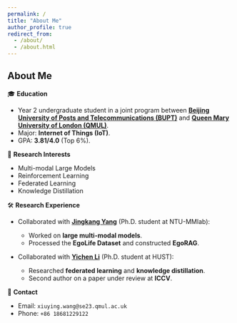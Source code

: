 ```yaml
---
permalink: /
title: "About Me"
author_profile: true
redirect_from: 
  - /about/
  - /about.html
---
```



## About Me

🎓 **Education**  
- Year 2 undergraduate student in a joint program between [**Beijing University of Posts and Telecommunications (BUPT)**](https://www.bupt.edu.cn/) and [**Queen Mary University of London (QMUL)**](https://www.qmul.ac.uk/).  
- Major: **Internet of Things (IoT)**.  
- GPA: **3.81/4.0** (Top 6%).

🔬 **Research Interests**  
- Multi-modal Large Models  
- Reinforcement Learning
- Federated Learning
- Knowledge Distillation

🛠️ **Research Experience**  
- Collaborated with [**Jingkang Yang**](https://jingkang50.github.io/) (Ph.D. student at NTU-MMlab):  
  - Worked on **large multi-modal models**.  
  - Processed the **EgoLife Dataset** and constructed **EgoRAG**.

- Collaborated with [**Yichen Li**](https://yichenli-hust.github.io/) (Ph.D. student at HUST):  
  - Researched **federated learning** and **knowledge distillation**.  
  - Second author on a paper under review at **ICCV**.

💬 **Contact**  
- Email: `xiuying.wang@se23.qmul.ac.uk`
- Phone: `+86 18681229122`
